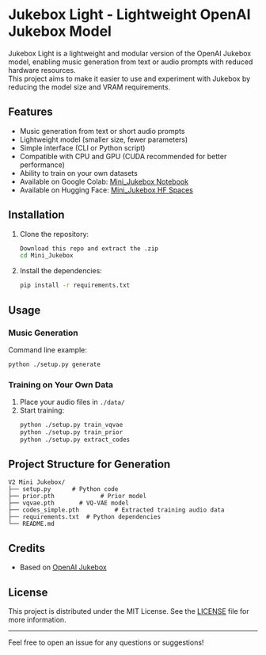 # Jukebox Light - Lightweight OpenAI Jukebox Model

Jukebox Light is a lightweight and modular version of the OpenAI Jukebox model, enabling music generation from text or audio prompts with reduced hardware resources.  
This project aims to make it easier to use and experiment with Jukebox by reducing the model size and VRAM requirements.

## Features

- Music generation from text or short audio prompts
- Lightweight model (smaller size, fewer parameters)
- Simple interface (CLI or Python script)
- Compatible with CPU and GPU (CUDA recommended for better performance)
- Ability to train on your own datasets
- Available on Google Colab: [Mini_Jukebox Notebook](https://colab.research.google.com/drive/1yaNAm3H4Gr4ZL7q2yDtgHPUZVgIfK91N?usp=sharing)
- Available on Hugging Face: [Mini_Jukebox HF Spaces](https://huggingface.co/spaces/Leo71288/Mini_Jukebox)

## Installation

1. Clone the repository:
   ```bash
   Download this repo and extract the .zip
   cd Mini_Jukebox
   ```

2. Install the dependencies:
   ```bash
   pip install -r requirements.txt
   ```
   
## Usage

### Music Generation

Command line example:
```bash
python ./setup.py generate
```

### Training on Your Own Data

1. Place your audio files in `./data/`
2. Start training:
   ```bash
   python ./setup.py train_vqvae
   python ./setup.py train_prior
   python ./setup.py extract_codes
   ```

## Project Structure for Generation

```
V2 Mini Jukebox/
├── setup.py      # Python code
├── prior.pth             # Prior model
├── vqvae.pth       # VQ-VAE model
├── codes_simple.pth          # Extracted training audio data
├── requirements.txt  # Python dependencies
└── README.md
```

## Credits

- Based on [OpenAI Jukebox](https://github.com/openai/jukebox)

## License

This project is distributed under the MIT License. See the [LICENSE](LICENSE) file for more information.

---

Feel free to open an issue for any questions or suggestions!
